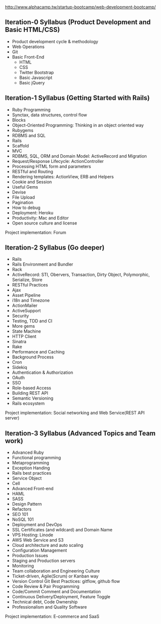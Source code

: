 http://www.alphacamp.tw/startup-bootcamp/web-development-bootcamp/

Iteration-0 Syllabus (Product Development and Basic HTML/CSS)
----

* Product development cycle & methodology
* Web Operations
* Git
* Basic Front-End
  * HTML
  * CSS
  * Twitter Bootstrap
  * Basic Javascript
  * Basic jQuery

Iteration-1 Syllabus (Getting Started with Rails)
---

* Ruby Programming
 * Synctax, data structures, control flow
 * Blocks
 * Object-Oriented Programming: Thinking in an object oriented way
 * Rubygems
* RDBMS and SQL
* Rails
 * Scaffold
 * MVC
 * RDBMS, SQL, ORM and Domain Model: ActiveRecord and Migration
 * Request/Response Lifecycle: ActionController
 * Processing HTML form and parameters
 * RESTful and Routing
 * Rendering templates: ActionView, ERB and Helpers
 * Cookie and Session
* Useful Gems
 * Devise
 * File Upload
 * Pagination
* How to debug
* Deployment: Heroku
* Productivity: Mac and Editor
* Open source culture and license

Project implementation: Forum

Iteration-2 Syllabus (Go deeper)
----

* Rails
 * Rails Environment and Bundler
 * Rack
 * ActiveRecord: STI, Obervers, Transaction, Dirty Object, Polymorphic, Serialize, Store
 * RESTful Practices
 * Ajax
 * Asset Pipeline
 * i18n and Timezone
 * ActionMailer
 * ActiveSupport
 * Security
 * Testing, TDD and CI
* More gems
 * State Machine
 * HTTP Client
 * Sinatra
* Rake
* Performance and Caching
* Background Process
 * Cron
 * Sidekiq
* Authentication & Authorization
 * OAuth
 * SSO
 * Role-based Access
* Building REST API
* Semantic Versioning
* Rails ecosystem

Project implementation: Social networking and Web Service(REST API server)

Iteration-3 Syllabus (Advanced Topics and Team work)
----

* Advanced Ruby
 * Functional programming
 * Metaprogramming
* Exception Handing
* Rails best practices
 * Service Object
 * Cell
* Advanced Front-end
 * HAML
 * SASS
* Design Pattern
* Refactors
* SEO 101
* NoSQL 101
* Deployment and DevOps
 * SSL Certificates (and wildcard) and Domain Name
 * VPS Hosting: Linode
 * AWS Web Service and S3
* Cloud architecture and auto scaling
* Configuration Management
* Production Issues
 * Staging and Production servers
 * Monitoring
* Team collaboration and Engineering Culture
 * Ticket-driven, Agile(Scrum) or Kanban way
 * Version Control Git Best Practices: gitflow, github flow
 * Code Review & Pair Programming
 * Code/Commit Comment and Documentation
 * Continuous Delivery/Deployment, Feature Toggle
 * Technical debt, Code Ownership
 * Professionalism and Quality Software

Project implementation: E-commerce and SaaS
